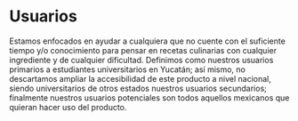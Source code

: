 
# Usuarios
Estamos enfocados en ayudar a cualquiera que no cuente con el suficiente tiempo y/o 
conocimiento para pensar en recetas culinarias con cualquier ingrediente y de cualquier 
dificultad. Definimos como nuestros usuarios primarios a estudiantes universitarios en 
Yucatán; así mismo, no descartamos ampliar la accesibilidad de este producto a nivel 
nacional, siendo universitarios de otros estados nuestros usuarios secundarios; finalmente 
nuestros usuarios potenciales son todos aquellos mexicanos que quieran hacer uso del 
producto.


